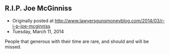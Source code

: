 ## R.I.P. Joe McGinniss

 * Originally posted at http://www.lawyersgunsmoneyblog.com/2014/03/r-i-p-joe-mcginniss
 * Tuesday, March 11, 2014

People that generous with their time are rare, and should and will be missed.